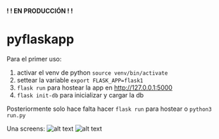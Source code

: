 **! ! EN PRODUCCIÓN ! !**

# pyflaskapp

Para el primer uso: 
1. activar el venv de python `source venv/bin/activate`
2. settear la variable `export FLASK_APP=flask1`
3. `flask run` para hostear la app en http://127.0.0.1:5000
4. `flask init-db` para inicializar y cargar la db

Posteriormente solo hace falta hacer `flask run` para hostear o `python3 run.py`

Una screens:
![alt text](https://i.ibb.co/M2LJ83d/11.png)
![alt text](https://i.ibb.co/qWxDMsM/22.png)
